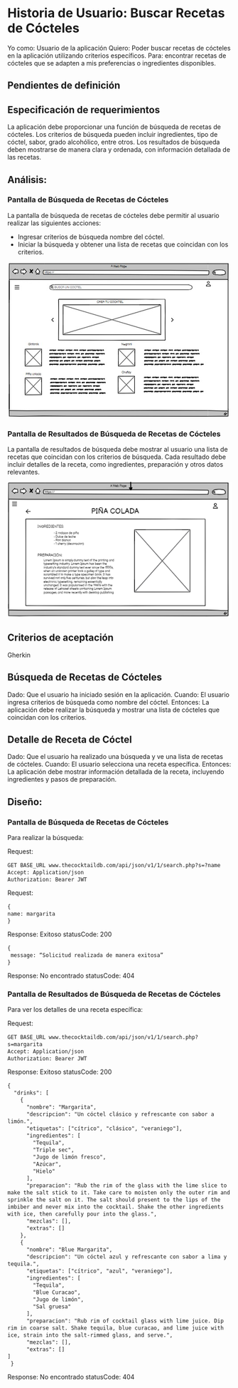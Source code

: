 # Historia de Usuario: Buscar Recetas de Cócteles
Yo como: Usuario de la aplicación
Quiero: Poder buscar recetas de cócteles en la aplicación utilizando criterios específicos.
Para: encontrar recetas de cócteles que se adapten a mis preferencias o ingredientes disponibles.

## Pendientes de definición


## Especificación de requerimientos
La aplicación debe proporcionar una función de búsqueda de recetas de cócteles.
Los criterios de búsqueda pueden incluir ingredientes, tipo de cóctel, sabor, grado alcohólico, entre otros.
Los resultados de búsqueda deben mostrarse de manera clara y ordenada, con información detallada de las recetas.

## Análisis:
### Pantalla de Búsqueda de Recetas de Cócteles
La pantalla de búsqueda de recetas de cócteles debe permitir al usuario realizar las siguientes acciones:
- Ingresar criterios de búsqueda nombre del cóctel.
- Iniciar la búsqueda y obtener una lista de recetas que coincidan con los criterios.

![Alt text](Img11.jpeg)


### Pantalla de Resultados de Búsqueda de Recetas de Cócteles
La pantalla de resultados de búsqueda debe mostrar al usuario una lista de recetas que coincidan con los criterios de búsqueda. Cada resultado debe incluir detalles de la receta, como ingredientes, preparación y otros datos relevantes.

![Alt text](Img3.png)

## Criterios de aceptación
Gherkin

## Búsqueda de Recetas de Cócteles
Dado: Que el usuario ha iniciado sesión en la aplicación.
Cuando: El usuario ingresa criterios de búsqueda como nombre del cóctel.
Entonces: La aplicación debe realizar la búsqueda y mostrar una lista de cócteles que coincidan con los criterios.

## Detalle de Receta de Cóctel
Dado: Que el usuario ha realizado una búsqueda y ve una lista de recetas de cócteles.
Cuando: El usuario selecciona una receta específica.
Entonces: La aplicación debe mostrar información detallada de la receta, incluyendo ingredientes y pasos de preparación.


## Diseño:
### Pantalla de Búsqueda de Recetas de Cócteles
Para realizar la búsqueda:

Request:
```
GET BASE_URL www.thecocktaildb.com/api/json/v1/1/search.php?s=?name
Accept: Application/json
Authorization: Bearer JWT
```
Request:
```
{
name: margarita
}
```
Response: Exitoso statusCode: 200
```
{
 message: “Solicitud realizada de manera exitosa”
}
```
Response: No encontrado statusCode: 404

### Pantalla de Resultados de Búsqueda de Recetas de Cócteles
Para ver los detalles de una receta específica:

Request:
```
GET BASE_URL www.thecocktaildb.com/api/json/v1/1/search.php?s=margarita
Accept: Application/json
Authorization: Bearer JWT
```
Response: Exitoso statusCode: 200
```
{
  "drinks": [
    {
      "nombre": "Margarita",
      "descripcion": "Un cóctel clásico y refrescante con sabor a limón.",
      "etiquetas": ["cítrico", "clásico", "veraniego"],
      "ingredientes": [
        "Tequila",
        "Triple sec",
        "Jugo de limón fresco",
        "Azúcar",
        "Hielo"
      ],
      "preparacion": "Rub the rim of the glass with the lime slice to make the salt stick to it. Take care to moisten only the outer rim and sprinkle the salt on it. The salt should present to the lips of the imbiber and never mix into the cocktail. Shake the other ingredients with ice, then carefully pour into the glass.",
      "mezclas": [],
      "extras": []
    },
    {
      "nombre": "Blue Margarita",
      "descripcion": "Un cóctel azul y refrescante con sabor a lima y tequila.",
      "etiquetas": ["cítrico", "azul", "veraniego"],
      "ingredientes": [
        "Tequila",
        "Blue Curacao",
        "Jugo de limón",
        "Sal gruesa"
      ],
      "preparacion": "Rub rim of cocktail glass with lime juice. Dip rim in coarse salt. Shake tequila, blue curacao, and lime juice with ice, strain into the salt-rimmed glass, and serve.",
      "mezclas": [],
      "extras": []
]
 }
```
Response: No encontrado statusCode: 404
